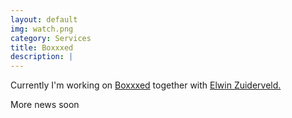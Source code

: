 ```yaml
---
layout: default
img: watch.png
category: Services
title: Boxxxed
description: |
---
```


Currently I'm working on <a href="https://boxxxed.nl">Boxxxed</a> together with <a href="https://elwinzuiderveld.nl">Elwin Zuiderveld.</a>
<p>More news soon</p>

